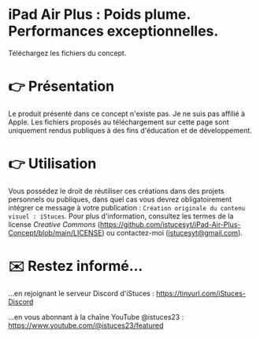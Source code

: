 # iPad Air Plus : Poids plume. Performances exceptionnelles.
Téléchargez les fichiers du concept.

# 👉 Présentation
Le produit présenté dans ce concept n'existe pas. Je ne suis pas affilié à Apple.
Les fichiers proposés au téléchargement sur cette page sont uniquement rendus publiques à des fins d'éducation et de développement.

# 👉 Utilisation
Vous possédez le droit de réutiliser ces créations dans des projets personnels ou publiques, dans quel cas vous devrez obligatoirement intégrer ce message à votre publication :
`Création originale du contenu visuel : iStuces`.
Pour plus d'information, consultez les termes de la license *Creative Commons* (https://github.com/istucesyt/iPad-Air-Plus-Concept/blob/main/LICENSE) ou contactez-moi (istucesyt@gmail.com).

# ✉️ Restez informé...
...en rejoignant le serveur Discord d'iStuces : https://tinyurl.com/iStuces-Discord

...en vous abonnant à la chaîne YouTube @istuces23 : https://www.youtube.com/@istuces23/featured
